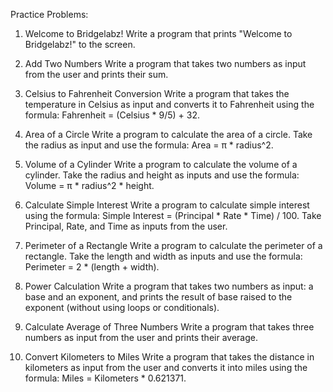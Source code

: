 Practice Problems:
1. Welcome to Bridgelabz!
Write a program that prints "Welcome to Bridgelabz!" to the screen.

2. Add Two Numbers
Write a program that takes two numbers as input from the user and prints
their sum.

3. Celsius to Fahrenheit Conversion
Write a program that takes the temperature in Celsius as input and converts
it to Fahrenheit using the formula:
Fahrenheit = (Celsius * 9/5) + 32.

4. Area of a Circle
Write a program to calculate the area of a circle. Take the radius as input
and use the formula:
Area = π * radius^2.

5. Volume of a Cylinder
Write a program to calculate the volume of a cylinder. Take the radius and
height as inputs and use the formula:
Volume = π * radius^2 * height.

6. Calculate Simple Interest
Write a program to calculate simple interest using the formula:
Simple Interest = (Principal * Rate * Time) / 100.
Take Principal, Rate, and Time as inputs from the user.

7. Perimeter of a Rectangle
Write a program to calculate the perimeter of a rectangle. Take the length
and width as inputs and use the formula:
Perimeter = 2 * (length + width).

8. Power Calculation
Write a program that takes two numbers as input: a base and an exponent,
and prints the result of base raised to the exponent (without using loops or
conditionals).

9. Calculate Average of Three Numbers
Write a program that takes three numbers as input from the user and prints
their average.

10. Convert Kilometers to Miles
Write a program that takes the distance in kilometers as input from the user
and converts it into miles using the formula:
Miles = Kilometers * 0.621371.
